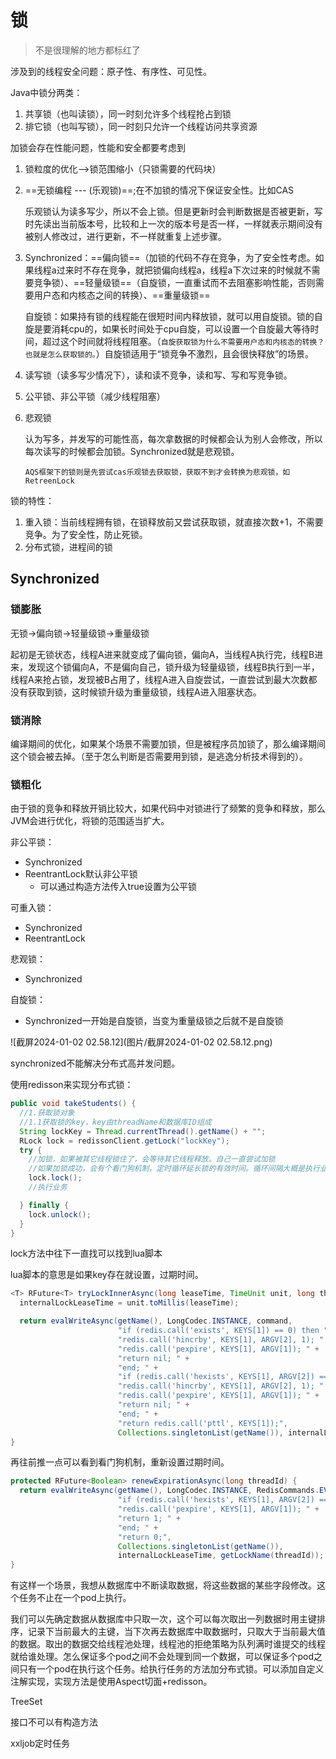 # 锁

> 不是很理解的地方都标红了

涉及到的线程安全问题：原子性、有序性、可见性。

Java中锁分两类：

1. 共享锁（也叫读锁），同一时刻允许多个线程抢占到锁
2. 排它锁（也叫写锁），同一时刻只允许一个线程访问共享资源

加锁会存在性能问题，性能和安全都要考虑到

1. 锁粒度的优化-->锁范围缩小（只锁需要的代码块）

2. ==无锁编程 --- (乐观锁)==;在不加锁的情况下保证安全性。比如CAS

   乐观锁认为读多写少，所以不会上锁。但是更新时会判断数据是否被更新，写时先读出当前版本号，比较和上一次的版本号是否一样，一样就表示期间没有被别人修改过，进行更新，不一样就重复上述步骤。

3. Synchronized：==偏向锁==（加锁的代码不存在竞争，为了安全性考虑。如果线程a过来时不存在竞争，就把锁偏向线程a，线程a下次过来的时候就不需要竞争锁）、==轻量级锁==（自旋锁，一直重试而不去阻塞影响性能，否则需要用户态和内核态之间的转换）、==重量级锁==

   自旋锁：如果持有锁的线程能在很短时间内释放锁，就可以用自旋锁。锁的自旋是要消耗cpu的，如果长时间处于cpu自旋，可以设置一个自旋最大等待时间，超过这个时间就将线程阻塞。（`自旋获取锁为什么不需要用户态和内核态的转换？也就是怎么获取锁的。`）自旋锁适用于“锁竞争不激烈，且会很快释放”的场景。

4. 读写锁（读多写少情况下），读和读不竞争，读和写、写和写竞争锁。

5. 公平锁、非公平锁（减少线程阻塞）

6. 悲观锁

   认为写多，并发写的可能性高，每次拿数据的时候都会认为别人会修改，所以每次读写的时候都会加锁。Synchronized就是悲观锁。

   `AQS框架下的锁则是先尝试cas乐观锁去获取锁，获取不到才会转换为悲观锁，如RetreenLock`

锁的特性：

1. 重入锁：当前线程拥有锁，在锁释放前又尝试获取锁，就直接次数+1，不需要竞争。为了安全性，防止死锁。
2. 分布式锁，进程间的锁

## Synchronized

### 锁膨胀

无锁->偏向锁->轻量级锁->重量级锁

起初是无锁状态，线程A进来就变成了偏向锁，偏向A，当线程A执行完，线程B进来，发现这个锁偏向A，不是偏向自己，锁升级为轻量级锁，线程B执行到一半，线程A来抢占锁，发现被B占用了，线程A进入自旋尝试，一直尝试到最大次数都没有获取到锁，这时候锁升级为重量级锁，线程A进入阻塞状态。

### 锁消除

编译期间的优化，如果某个场景不需要加锁，但是被程序员加锁了，那么编译期间这个锁会被去掉。（至于怎么判断是否需要用到锁，是逃逸分析技术得到的）。

### 锁粗化

由于锁的竞争和释放开销比较大，如果代码中对锁进行了频繁的竞争和释放，那么JVM会进行优化，将锁的范围适当扩大。





非公平锁：

- Synchronized
- ReentrantLock默认非公平锁
  - 可以通过构造方法传入true设置为公平锁

可重入锁：

- Synchronized
- ReentrantLock

悲观锁：

- Synchronized

自旋锁：

- Synchronized一开始是自旋锁，当变为重量级锁之后就不是自旋锁











![截屏2024-01-02 02.58.12](图片/截屏2024-01-02 02.58.12.png)

synchronized不能解决分布式高并发问题。





使用redisson来实现分布式锁：

```java
public void takeStudents() {
  //1.获取锁对象
  //1.1获取锁的key，key由threadName和数据库ID组成
  String lockKey = Thread.currentThread().getName() + "";
  RLock lock = redissonClient.getLock("lockKey");
  try {
    //加锁，如果被其它线程锁住了，会等待其它线程释放。自己一直尝试加锁
    //如果加锁成功，会有个看门狗机制，定时循环延长锁的有效时间。循环间隔大概是执行业务的1/3时间
    lock.lock();
    //执行业务

  } finally {
    lock.unlock();
  }
}
```

lock方法中往下一直找可以找到lua脚本

lua脚本的意思是如果key存在就设置，过期时间。

```java
<T> RFuture<T> tryLockInnerAsync(long leaseTime, TimeUnit unit, long threadId, RedisStrictCommand<T> command) {
  internalLockLeaseTime = unit.toMillis(leaseTime);

  return evalWriteAsync(getName(), LongCodec.INSTANCE, command,
                        "if (redis.call('exists', KEYS[1]) == 0) then " +
                        "redis.call('hincrby', KEYS[1], ARGV[2], 1); " +
                        "redis.call('pexpire', KEYS[1], ARGV[1]); " +
                        "return nil; " +
                        "end; " +
                        "if (redis.call('hexists', KEYS[1], ARGV[2]) == 1) then " +
                        "redis.call('hincrby', KEYS[1], ARGV[2], 1); " +
                        "redis.call('pexpire', KEYS[1], ARGV[1]); " +
                        "return nil; " +
                        "end; " +
                        "return redis.call('pttl', KEYS[1]);",
                        Collections.singletonList(getName()), internalLockLeaseTime, getLockName(threadId));
}
```

再往前推一点可以看到看门狗机制，重新设置过期时间。

```java
protected RFuture<Boolean> renewExpirationAsync(long threadId) {
  return evalWriteAsync(getName(), LongCodec.INSTANCE, RedisCommands.EVAL_BOOLEAN,
                        "if (redis.call('hexists', KEYS[1], ARGV[2]) == 1) then " +
                        "redis.call('pexpire', KEYS[1], ARGV[1]); " +
                        "return 1; " +
                        "end; " +
                        "return 0;",
                        Collections.singletonList(getName()),
                        internalLockLeaseTime, getLockName(threadId));
}
```

有这样一个场景，我想从数据库中不断读取数据，将这些数据的某些字段修改。这个任务不止在一个pod上执行。

我们可以先确定数据从数据库中只取一次，这个可以每次取出一列数据时用主键排序，记录下当前最大的主键，当下次再去数据库中取数据时，只取大于当前最大值的数据。取出的数据交给线程池处理，线程池的拒绝策略为队列满时谁提交的线程就给谁处理。怎么保证多个pod之间不会处理到同一个数据，可以保证多个pod之间只有一个pod在执行这个任务。给执行任务的方法加分布式锁。可以添加自定义注解实现，实现方法是使用Aspect切面+redisson。



TreeSet

接口不可以有构造方法

xxljob定时任务
